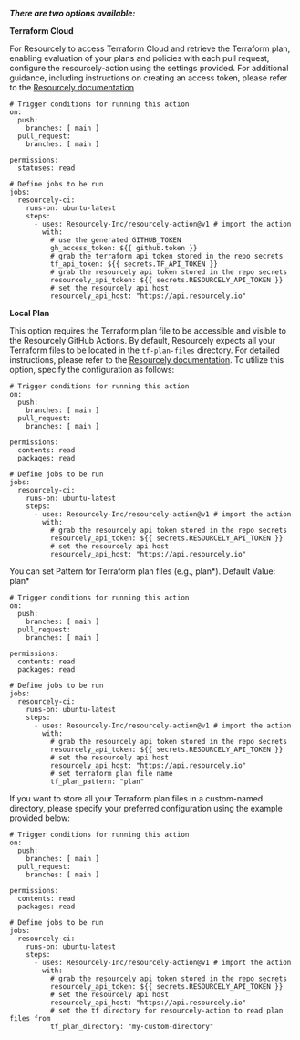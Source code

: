 
***There are two options available:***

**Terraform Cloud**

For Resourcely to access Terraform Cloud and retrieve the Terraform plan, enabling evaluation of your plans and policies with each pull request, configure the resourcely-action using the settings provided. For additional guidance, including instructions on creating an access token, please refer to the [Resourcely documentation](https://docs.resourcely.com/getting-started/onboarding/ci-cd-setup/github-actions/terraform-cloud)
```   
# Trigger conditions for running this action
on:
  push:
    branches: [ main ]
  pull_request:
    branches: [ main ]

permissions:
  statuses: read

# Define jobs to be run
jobs:
  resourcely-ci:
    runs-on: ubuntu-latest
    steps:
      - uses: Resourcely-Inc/resourcely-action@v1 # import the action
        with:
          # use the generated GITHUB_TOKEN
          gh_access_token: ${{ github.token }}
          # grab the terraform api token stored in the repo secrets
          tf_api_token: ${{ secrets.TF_API_TOKEN }}
          # grab the resourcely api token stored in the repo secrets
          resourcely_api_token: ${{ secrets.RESOURCELY_API_TOKEN }}
          # set the resourcely api host
          resourcely_api_host: "https://api.resourcely.io"
```


**Local Plan**

This option requires the Terraform plan file to be accessible and visible to the Resourcely GitHub Actions. By default, Resourcely expects all your Terraform files to be located in the `tf-plan-files` directory. For detailed instructions, please refer to the [Resourcely documentation](https://docs.resourcely.com/getting-started/onboarding/ci-cd-setup/github-actions/local-plan). To utilize this option, specify the configuration as follows:

```
# Trigger conditions for running this action
on:
  push:
    branches: [ main ]
  pull_request:
    branches: [ main ]

permissions:
  contents: read
  packages: read

# Define jobs to be run
jobs:
  resourcely-ci:
    runs-on: ubuntu-latest
    steps:
      - uses: Resourcely-Inc/resourcely-action@v1 # import the action
        with:
          # grab the resourcely api token stored in the repo secrets
          resourcely_api_token: ${{ secrets.RESOURCELY_API_TOKEN }}
          # set the resourcely api host
          resourcely_api_host: "https://api.resourcely.io"
```

You can set Pattern for Terraform plan files (e.g., plan*). Default Value: plan*
```
# Trigger conditions for running this action
on:
  push:
    branches: [ main ]
  pull_request:
    branches: [ main ]

permissions:
  contents: read
  packages: read

# Define jobs to be run
jobs:
  resourcely-ci:
    runs-on: ubuntu-latest
    steps:
      - uses: Resourcely-Inc/resourcely-action@v1 # import the action
        with:
          # grab the resourcely api token stored in the repo secrets
          resourcely_api_token: ${{ secrets.RESOURCELY_API_TOKEN }}
          # set the resourcely api host
          resourcely_api_host: "https://api.resourcely.io"
          # set terraform plan file name
          tf_plan_pattern: "plan"
```


If you want to store all your Terraform plan files in a custom-named directory, please specify your preferred configuration using the example provided below:
```
# Trigger conditions for running this action
on:
  push:
    branches: [ main ]
  pull_request:
    branches: [ main ]

permissions:
  contents: read
  packages: read

# Define jobs to be run
jobs:
  resourcely-ci:
    runs-on: ubuntu-latest
    steps:
      - uses: Resourcely-Inc/resourcely-action@v1 # import the action
        with:
          # grab the resourcely api token stored in the repo secrets
          resourcely_api_token: ${{ secrets.RESOURCELY_API_TOKEN }}
          # set the resourcely api host
          resourcely_api_host: "https://api.resourcely.io"
          # set the tf directory for resourcely-action to read plan files from
          tf_plan_directory: "my-custom-directory"
```

